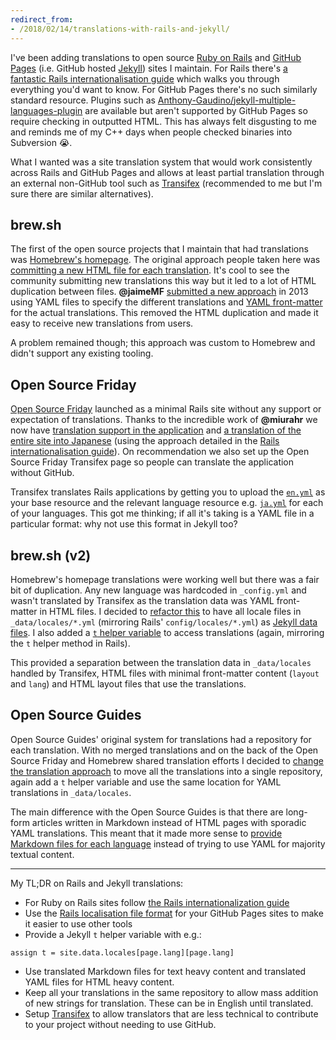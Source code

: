 ```yaml
---
redirect_from:
- /2018/02/14/translations-with-rails-and-jekyll/
---
```

I've been adding translations to open source [Ruby on Rails](http://rubyonrails.org) and [GitHub Pages](https://pages.github.com) (i.e. GitHub hosted [Jekyll](https://jekyllrb.com)) sites I maintain. For Rails there's [a fantastic Rails internationalisation guide](http://guides.rubyonrails.org/i18n.html) which walks you through everything you'd want to know. For GitHub Pages there's no such similarly standard resource. Plugins such as [Anthony-Gaudino/jekyll-multiple-languages-plugin](https://github.com/Anthony-Gaudino/jekyll-multiple-languages-plugin) are available but aren't supported by GitHub Pages so require checking in outputted HTML. This has always felt disgusting to me and reminds me of my C++ days when people checked binaries into Subversion 😭.

What I wanted was a site translation system that would work consistently across Rails and GitHub Pages and allows at least partial translation through an external non-GitHub tool such as [Transifex](https://www.transifex.com) (recommended to me but I'm sure there are similar alternatives).

## brew.sh

The first of the open source projects that I maintain that had translations was [Homebrew's homepage](https://brew.sh). The original approach people taken here was [committing a new HTML file for each translation](https://github.com/Homebrew/legacy-homebrew/pull/18660/files). It's cool to see the community submitting new translations this way but it led to a lot of HTML duplication between files. **@jaimeMF** [submitted a new approach](https://github.com/Homebrew/legacy-homebrew/pull/18972/files) in 2013 using YAML files to specify the different translations and [YAML front-matter](https://jekyllrb.com/docs/frontmatter/) for the actual translations. This removed the HTML duplication and made it easy to receive new translations from users.

A problem remained though; this approach was custom to Homebrew and didn't support any existing tooling.

## Open Source Friday

[Open Source Friday](https://opensourcefriday.com) launched as a minimal Rails site without any support or expectation of translations. Thanks to the incredible work of **@miurahr** we now have [translation support in the application](https://github.com/github/opensourcefriday/pull/138/files) and [a translation of the entire site into Japanese](https://github.com/github/opensourcefriday/pull/129/files) (using the approach detailed in the [Rails internationalisation guide](http://guides.rubyonrails.org/i18n.html)). On recommendation we also set up the Open Source Friday Transifex page so people can translate the application without GitHub.

Transifex translates Rails applications by getting you to upload the [`en.yml`](https://github.com/github/opensourcefriday/blob/1a67bb4c467fd5a55ce3e808b0f16aa23a800e2d/config/locales/en.yml) as your base resource and the relevant language resource e.g. [`ja.yml`](https://github.com/github/opensourcefriday/blob/1a67bb4c467fd5a55ce3e808b0f16aa23a800e2d/config/locales/ja.yml) for each of your languages. This got me thinking; if all it's taking is a YAML file in a particular format: why not use this format in Jekyll too?

## brew.sh (v2)

Homebrew's homepage translations were working well but there was a fair bit of duplication. Any new language was hardcoded in `_config.yml` and wasn't translated by Transifex as the translation data was YAML front-matter in HTML files. I decided to [refactor this](https://github.com/Homebrew/brew.sh/pull/204/files) to have all locale files in `_data/locales/*.yml` (mirroring Rails' `config/locales/*.yml`) as [Jekyll data files](https://jekyllrb.com/docs/datafiles/). I also added a [`t` helper variable](https://github.com/Homebrew/brew.sh/blob/bc5a12b3c94335a577629dbeffe225d88c000a75/_layouts/index.html#L4) to access translations (again, mirroring the `t` helper method in Rails).

This provided a separation between the translation data in `_data/locales` handled by Transifex, HTML files with minimal front-matter content (`layout` and `lang`) and HTML layout files that use the translations.

## Open Source Guides

Open Source Guides' original system for translations had a repository for each translation. With no merged translations and on the back of the Open Source Friday and Homebrew shared translation efforts I decided to [change the translation approach](https://github.com/github/opensource.guide/pull/543/files) to move all the translations into a single repository, again add a `t` helper variable and use the same location for YAML translations in `_data/locales`.

The main difference with the Open Source Guides is that there are long-form articles written in Markdown instead of HTML pages with sporadic YAML translations. This meant that it made more sense to [provide Markdown files for each language](https://github.com/github/opensource.guide/tree/master/_articles/es) instead of trying to use YAML for majority textual content.

---

My TL;DR on Rails and Jekyll translations:

- For Ruby on Rails sites follow [the Rails internationalization guide](http://guides.rubyonrails.org/i18n.html)
- Use the [Rails localisation file format](https://github.com/github/opensource.guide/blob/master/_data/locales/en.yml) for your GitHub Pages sites to make it easier to use other tools
- Provide a Jekyll `t` helper variable with e.g.:

```liquid
assign t = site.data.locales[page.lang][page.lang]
```

- Use translated Markdown files for text heavy content and translated YAML files for HTML heavy content.
- Keep all your translations in the same repository to allow mass addition of new strings for translation. These can be in English until translated.
- Setup [Transifex](https://www.transifex.com) to allow translators that are less technical to contribute to your project without needing to use GitHub.
